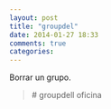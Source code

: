 ```yaml
---
layout: post
title: "groupdel"
date: 2014-01-27 18:33
comments: true
categories: 
---
```

Borrar un grupo.

>\# groupdell oficina

